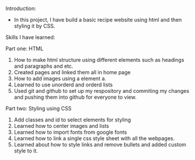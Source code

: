 
Introduction:

- In this project, I have build a basic recipe website using html and then styling it by CSS. 


Skills I have learned:

Part one: HTML 

1. How to make html structure using different elements such as headings and paragraphs and etc.
2. Created pages and linked them all in home page
3. How to add images using a element a. 
4. Learned to use unorderd and orderd lists 
5. Used git and github to set up my respository and commiting my changes and pushing them into github for everyone to view. 

Part two: Styling using CSS 

1. Add classes and id to select elements for styling 
2. Learned how to center images and lists 
3. Learned how to import fonts from google fonts 
4. Learned how to link a single css style sheet with all the webpages. 
5. Learned about how to style links and remove bullets and added custom style to it. 